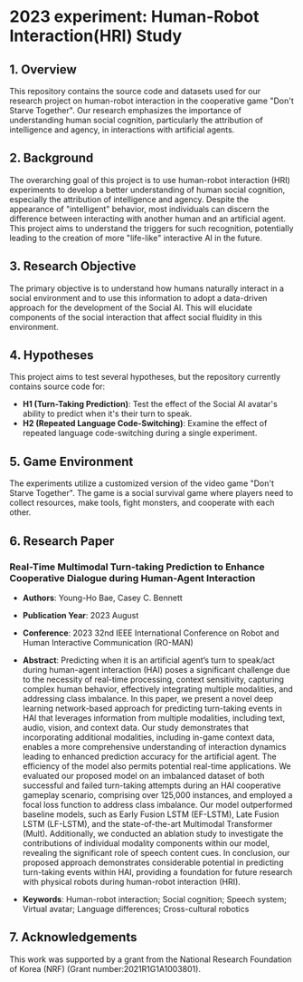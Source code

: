 # 2023 experiment: Human-Robot Interaction(HRI) Study

## 1. Overview

This repository contains the source code and datasets used for our research project on human-robot interaction in the cooperative game "Don't Starve Together". Our research emphasizes the importance of understanding human social cognition, particularly the attribution of intelligence and agency, in interactions with artificial agents.

## 2. Background

The overarching goal of this project is to use human-robot interaction (HRI) experiments to develop a better understanding of human social cognition, especially the attribution of intelligence and agency. Despite the appearance of "intelligent" behavior, most individuals can discern the difference between interacting with another human and an artificial agent. This project aims to understand the triggers for such recognition, potentially leading to the creation of more "life-like" interactive AI in the future.

## 3. Research Objective

The primary objective is to understand how humans naturally interact in a social environment and to use this information to adopt a data-driven approach for the development of the Social AI. This will elucidate components of the social interaction that affect social fluidity in this environment.

## 4. Hypotheses

This project aims to test several hypotheses, but the repository currently contains source code for:

- **H1 (Turn-Taking Prediction)**: Test the effect of the Social AI avatar's ability to predict when it's their turn to speak.
- **H2 (Repeated Language Code-Switching)**: Examine the effect of repeated language code-switching during a single experiment.

## 5. Game Environment

The experiments utilize a customized version of the video game "Don't Starve Together". The game is a social survival game where players need to collect resources, make tools, fight monsters, and cooperate with each other.

## 6. Research Paper
### Real-Time Multimodal Turn-taking Prediction to Enhance Cooperative Dialogue during Human-Agent Interaction

- **Authors**: Young-Ho Bae, Casey C. Bennett
- **Publication Year**: 2023 August
- **Conference**: 2023 32nd IEEE International Conference on Robot and Human Interactive Communication (RO-MAN)
- **Abstract**:
  Predicting when it is an artificial agent’s turn to speak/act during human-agent interaction (HAI) poses a significant challenge due to the necessity of real-time processing, context sensitivity, capturing complex human behavior, effectively integrating multiple modalities, and addressing class imbalance. In this paper, we present a novel deep learning network-based approach for predicting turn-taking events in HAI that leverages information from multiple modalities, including text, audio, vision, and context data. Our study demonstrates that incorporating additional modalities, including in-game context data, enables a more comprehensive understanding of interaction dynamics leading to enhanced prediction accuracy for the artificial agent. The efficiency of the model also permits potential real-time applications. We evaluated our proposed model on an imbalanced dataset of both successful and failed turn-taking attempts during an HAI cooperative gameplay scenario, comprising over 125,000 instances, and employed a focal loss function to address class imbalance. Our model outperformed baseline models, such as Early Fusion LSTM (EF-LSTM), Late Fusion LSTM (LF-LSTM), and the state-of-the-art Multimodal Transformer (Mult). Additionally, we conducted an ablation study to investigate the contributions of individual modality components within our model, revealing the significant role of speech content cues. In conclusion, our proposed approach demonstrates considerable potential in predicting turn-taking events within HAI, providing a foundation for future research with physical robots during human-robot interaction (HRI).
  
- **Keywords**: Human-robot interaction; Social cognition; Speech system; Virtual avatar; Language differences; Cross-cultural robotics

## 7. Acknowledgements
This work was supported by a grant from the National Research Foundation of Korea (NRF) (Grant number:2021R1G1A1003801).
